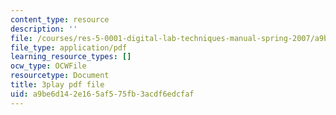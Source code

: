 ```yaml
---
content_type: resource
description: ''
file: /courses/res-5-0001-digital-lab-techniques-manual-spring-2007/a9be6d142e165af575fb3acdf6edcfaf_B_QyhG2-VBI.pdf
file_type: application/pdf
learning_resource_types: []
ocw_type: OCWFile
resourcetype: Document
title: 3play pdf file
uid: a9be6d14-2e16-5af5-75fb-3acdf6edcfaf
---
```


